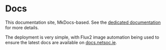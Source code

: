 # Docs

This documentation site, MkDocs-based. See the [dedicated documentation](../../../../docs/) for more details.

The deployment is very simple, with Flux2 image automation being used to ensure the latest docs are available on
[docs.netsoc.ie](https://docs.netsoc.ie).
